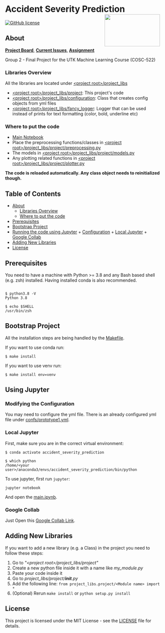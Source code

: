 # Accident Severity Prediction<img src='https://avatars.githubusercontent.com/u/93612370' align='right' width='180' height='104'>
[![GitHub license](https://img.shields.io/badge/license-MIT-blue.svg)](https://raw.githubusercontent.com/UTK-ML-Dream-Team/accident-severity-prediction/master/LICENSE)

## About  <a name = "about"></a>
**[Project Board](https://github.com/UTK-ML-Dream-Team/accident-severity-prediction/projects/1)**, 
**[Current Issues](https://github.com/UTK-ML-Dream-Team/accident-severity-prediction/issues)**, 
**[Assignment](http://web.eecs.utk.edu/~hqi/cosc522/project/proj-final.htm)**

Group 2 - Final Project for the UTK Machine Learning Course (COSC-522)

### Libraries Overview <a name = "lib_overview"></a>

All the libraries are located under [\<project root\>/project_libs](project_libs)
- [\<project root\>/project_libs/project](project_libs/project): This project's code
- [\<project root\>/project_libs/configuration](project_libs/configuration): Class that creates config objects from yml files
- [\<project root\>/project_libs/fancy_logger](project_libs/fancy_logger): Logger that can be used instead of prints for text formatting (color, bold, underline etc)

### Where to put the code  <a name = "#putcode"></a>
- [Main Notebook](main.ipynb)
- Place the preprocessing functions/classes in [\<project root\>/project_libs/project/preprocessing.py](project_libs/project/preprocessing.py)
- The models in [\<project root\>/project_libs/project/models.py](project_libs/project/models.py)
- Any plotting related functions in [\<project root\>/project_libs/project/plotter.py](project_libs/project/plotter.py)

**The code is reloaded automatically. Any class object needs to reinitialized though.** 

## Table of Contents

+ [About](#about)
  + [Libraries Overview](#lib_overview)
  + [Where to put the code](#putcode)
+ [Prerequisites](#prerequisites)
+ [Bootstrap Project](#bootstrap)
+ [Running the code using Jupyter](#jupyter)
      + [Configuration](#configuration)
      + [Local Jupyter](#local_jupyter)
      + [Google Collab](#google_collab)
+ [Adding New Libraries](#adding_libs) 
+ [License](#license)

## Prerequisites <a name = "prerequisites"></a>

You need to have a machine with Python >= 3.8 and any Bash based shell (e.g. zsh) installed.
Having installed conda is also recommended.

```Shell

$ python3.8 -V
Python 3.8

$ echo $SHELL
/usr/bin/zsh

```

## Bootstrap Project <a name = "bootstrap"></a>

All the installation steps are being handled by the [Makefile](Makefile).

If you want to use conda run:
```Shell
$ make install
```

If you want to use venv run:
```Shell
$ make install env=venv
```


## Using Jupyter <a name = "jupyter"></a>

### Modifying the Configuration <a name = "configuration"></a>

You may need to configure the yml file. There is an already configured yml file 
under [confs/prototype1.yml](confs/prototype1.yml).

### Local Jupyter <a name = "local_jupyter"></a>

First, make sure you are in the correct virtual environment:

```Shell
$ conda activate accident_severity_prediction

$ which python
/home/<your user>/anaconda3/envs/accident_severity_prediction/bin/python
```

To use jupyter, first run `jupyter`:

```shell
jupyter notebook
```
And open the [main.ipynb](main.ipynb).

### Google Collab <a name = "google_collab"></a>

Just Open this [Google Collab Link](https://colab.research.google.com/github/UTK-ML-Dream-Team/accident-severity-prediction/blob/main/main.ipynb).

## Adding New Libraries <a name = "adding_libs"></a>

If you want to add a new library (e.g. a Class) in the project you need to follow these steps:
1. Go to *"\<project root>/project_libs/project"*
2. Create a new python file inside it with a name like *my_module.py*
3. Paste your code inside it
4. Go to *project_libs/project/__init__.py*
7. Add the following line: ```from project_libs.project/<Module name> import *```
8. (Optional) Rerun `make install` or `python setup.py install` 

## License <a name = "license"></a>

This project is licensed under the MIT License - see the [LICENSE](LICENSE) file for details.


